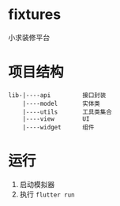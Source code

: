 # fixtures

小求装修平台

# 项目结构

```text
lib-|----api         接口封装
    |----model       实体类
    |----utils       工具类集合
    |----view        UI
    |----widget      组件
```
# 运行
1. 启动模拟器
2. 执行 `flutter run`